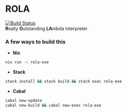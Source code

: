 # ROLA
[![Build Status](https://travis-ci.com/appositum/rola.svg?branch=master)](https://travis-ci.com/appositum/rola)
<br>
<b>R</b>eally <b>O</b>utstanding <b>LA</b>mbda interpreter

### A few ways to build this
- **Nix**
```bash
nix run -c rola-exe
```

- **Stack**
```bash
stack install && stack build && stack exec rola-exe
```

- **Cabal**
```bash
cabal new-update
cabal new-build && cabal new-exec rola-exe
```
